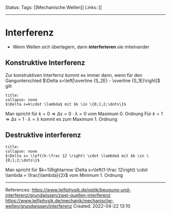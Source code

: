Status:
Tags: [[Mechanische Wellen]]
Links: [[
___
# Interferenz

- Wenn Wellen sich überlagern, dann **interferieren** sie miteinander
## Konstruktive Interferenz
Zur konstruktiven Interfernz kommt es immer dann, wenn für den Gangunterschied $\Delta s=\left|\overline {S_2E} - \overline {S_1E}\right|$ gilt 
```ad-Formula
title:
collapse: none
$\Delta s=k\cdot \lambda$ mit $k \in \{0;1;2;\dots\}$
```
Man spricht für $k=0\Rightarrow \Delta s=0\cdot \lambda = 0$ vom Maximum 0. Ordnung
Für $k=1\Rightarrow \Delta s=1\cdot \lambda = \lambda$ kommt es zum Maximum 1. Ordnung
## Destruktive interferenz
```ad-Formula
title:
collapse: none
$\Delta s= \left(k-\frac 12 \right) \cdot \lambda$ mit $k \in \{0;1;2;\dots\}$
```
Man spricht für $k=1\Rightarrow \Delta s=\left(1-\frac 12\right) \cdot \lambda = \frac{\lambda}{2}$ vom Minimum 1. Ordnung
___
References:
https://www.leifiphysik.de/optik/beugung-und-interferenz/grundwissen/zwei-quellen-interferenz
https://www.leifiphysik.de/mechanik/mechanische-wellen/grundwissen/interferenz
Created: 2022-04-22 13:10